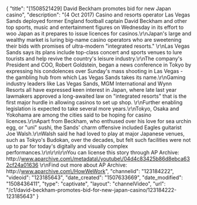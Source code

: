 {
    "title": "[1508521429] David Beckham promotes bid for new Japan casino",
    "description": "(4 Oct 2017) Casino and resorts operator Las Vegas Sands deployed former England football captain David Beckham and other top sports, music and entertainment figures on Wednesday in its effort to woo Japan as it prepares to issue licences for casinos.\r\nJapan's large and wealthy market is luring big-name casino operators who are sweetening their bids with promises of ultra-modern \"integrated resorts.\" \r\nLas Vegas Sands says its plans include top-class concert and sports venues to lure tourists and help revive the country's leisure industry.\r\nThe company's President and COO, Robert Goldstein, began a news conference in Tokyo by expressing his condolences over Sunday's mass shooting in Las Vegas - the gambling hub from which Las Vegas Sands takes its name.\r\nGaming industry leaders like Las Vegas Sands, MGM International and Wynn Resorts all have expressed keen interest in Japan, where late last year lawmakers approved a long-awaited law on \"integrated resorts\" that is the first major hurdle in allowing casinos to set up shop. \r\nFurther enabling legislation is expected to take several more years.\r\nTokyo, Osaka and Yokohama are among the cities said to be hoping for casino licences.\r\nApart from Beckham, who enthused over his love for sea urchin egg, or \"uni\" sushi, the Sands' charm offensive included Eagles guitarist Joe Walsh.\r\nWalsh said he had loved to play at major Japanese venues, such as Tokyo's Budokan, over the decades, but felt such facilities were not up to par for today's digitally and visually complex performances.\r\n\r\n\r\nYou can license this story through AP Archive: http:\/\/www.aparchive.com\/metadata\/youtube\/04d4c83425b86d8ebca632cf24a01636 \r\nFind out more about AP Archive: http:\/\/www.aparchive.com\/HowWeWork",
    "channelid": "123184222",
    "videoid": "123185643",
    "date_created": "1507633669",
    "date_modified": "1508436411",
    "type": "captivate",
    "layout": "channelVideo",
    "url": "\/c1\/david-beckham-promotes-bid-for-new-japan-casino\/123184222-123185643"
}